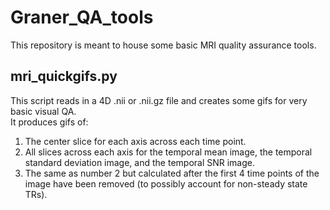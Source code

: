 # Graner_QA_tools

This repository is meant to house some basic MRI quality assurance tools.

## mri_quickgifs.py
This script reads in a 4D .nii or .nii.gz file and creates some gifs for very basic visual QA.
<br>
It produces gifs of:
1. The center slice for each axis across each time point.
2. All slices across each axis for the temporal mean image, the temporal standard deviation image, and the temporal SNR image.
3. The same as number 2 but calculated after the first 4 time points of the image have been removed (to possibly account for non-steady state TRs).

